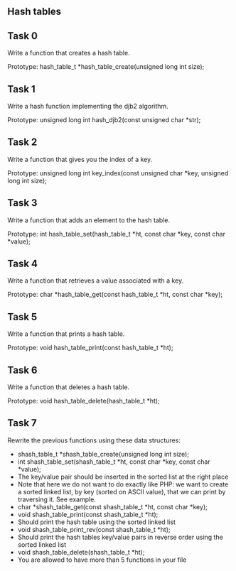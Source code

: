 ## Hash tables

## Task 0
Write a function that creates a hash table.

Prototype: hash_table_t *hash_table_create(unsigned long int size);

## Task 1
Write a hash function implementing the djb2 algorithm.

Prototype: unsigned long int hash_djb2(const unsigned char *str);

## Task 2
Write a function that gives you the index of a key.

Prototype: unsigned long int key_index(const unsigned char *key, unsigned long int size);

## Task 3
Write a function that adds an element to the hash table.

Prototype: int hash_table_set(hash_table_t *ht, const char *key, const char *value);

## Task 4
Write a function that retrieves a value associated with a key.

Prototype: char *hash_table_get(const hash_table_t *ht, const char *key);

## Task 5
Write a function that prints a hash table.

Prototype: void hash_table_print(const hash_table_t *ht);

## Task 6
Write a function that deletes a hash table.

Prototype: void hash_table_delete(hash_table_t *ht);

## Task 7
Rewrite the previous functions using these data structures:

- shash_table_t *shash_table_create(unsigned long int size);
- int shash_table_set(shash_table_t *ht, const char *key, const char *value);
 - The key/value pair should be inserted in the sorted list at the right place
 - Note that here we do not want to do exactly like PHP: we want to create a sorted linked list, by key (sorted on ASCII value), that we can print by traversing it. See example.
- char *shash_table_get(const shash_table_t *ht, const char *key);
- void shash_table_print(const shash_table_t *ht);
 - Should print the hash table using the sorted linked list
- void shash_table_print_rev(const shash_table_t *ht);
 - Should print the hash tables key/value pairs in reverse order using the sorted linked list
- void shash_table_delete(shash_table_t *ht);
- You are allowed to have more than 5 functions in your file
